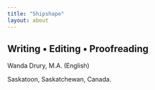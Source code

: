 ```yaml
---
title: "Shipshape"
layout: about
---
```

## Writing • Editing • Proofreading

Wanda Drury, M.A. (English)

Saskatoon, Saskatchewan, Canada.
